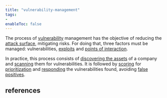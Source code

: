 ```yaml
---
title: "vulnerability-management"
tags:
- 
enableToc: false
---
```


The process of [vulnerability](notes/vulnerability.md) management has the objective of reducing the [attack surface](notes/attack-surface.md), mitigating risks. For doing that, three factors must be managed: vulnerabilities, [exploits](notes/exploiting.md) and [points of interaction](notes/points-of-interaction.md). 

In practice, this process consists of [discovering the assets](notes/asset-discovering.md) of a company and [scanning](notes/vulnerability-scan.md) them for vulnerabilities. It is followed by [scoring](notes/cvss.md) for [prioritization](notes/vulnerability-prioritization.md) and [responding](notes/vulnerability-response.md) the vulnerabilities found, avoiding [false positives](notes/vulnerabilities-false-positives.md).

## references
